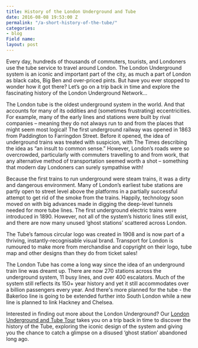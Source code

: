 ```yaml
---
title: History of the London Underground and Tube
date: 2016-08-08 19:53:00 Z
permalink: "/a-short-history-of-the-tube/"
categories:
- blog
Field name: 
layout: post
---
```


Every day, hundreds of thousands of commuters, tourists, and Londoners use the tube service to travel around London. The London Underground system is an iconic and important part of the city, as much a part of London as black cabs, Big Ben and over-priced pints. But have you ever stopped to wonder how it got there? Let’s go on a trip back in time and explore the fascinating history of the London Underground Network...

The London tube is the oldest underground system in the world. And that accounts for many of its oddities and (sometimes frustrating) eccentricities. For example, many of the early lines and stations were built by rival companies – meaning they do not always run to and from the places that might seem most logical! The first underground railway was opened in 1863 from Paddington to Farringdon Street. Before it opened, the idea of underground trains was treated with suspicion, with The Times describing the idea as “an insult to common sense.” However, London’s roads were so overcrowded, particularly with commuters travelling to and from work, that any alternative method of transportation seemed worth a shot – something that modern day Londoners can surely sympathise with!

Because the first trains to run underground were steam trains, it was a dirty and dangerous environment. Many of London’s earliest tube stations are partly open to street level above the platforms in a partially successful attempt to get rid of the smoke from the trains. Happily, technology soon moved on with big advances made in digging the deep-level tunnels needed for more tube lines. The first underground electric trains were introduced in 1890. However, not all of the system’s historic lines still exist, and there are now many unused ‘ghost stations’ scattered across London.

The Tube’s famous circular logo was created in 1908 and is now part of a thriving, instantly-recognisable visual brand. Transport for London is rumoured to make more from merchandise and copyright on their logo, tube map and other designs than they do from ticket sales!

The London Tube has come a long way since the idea of an underground train line was dreamt up. There are now 270 stations across the underground system, 11 busy lines, and over 400 escalators. Much of the system still reflects its 150+ year history and yet it still accommodates over a billion passengers every year. And there's more planned for the tube - the Bakerloo line is going to be extended further into South London while a new line is planned to link Hackney and Chelsea.

Interested in finding out more about the London Underground? Our [London Underground and Tube Tour](/product/london-underground-and-tube-tour/) takes you on a trip back in time to discover the history of the Tube, exploring the iconic design of the system and giving you the chance to catch a glimpse on a disused ‘ghost station’ abandoned long ago.